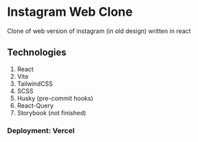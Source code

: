 # Instagram Web Clone

Clone of web version of instagram (in old design) written in react

## Technologies

1. React
2. Vite
3. TailwindCSS
4. SCSS
5. Husky (pre-commit hooks)
6. React-Query
7. Storybook (not finished)

### Deployment: Vercel
